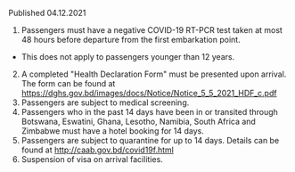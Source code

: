 Published 04.12.2021
1. Passengers must have a negative COVID-19 RT-PCR test taken at most 48 hours before departure from the first embarkation point.
- This does not apply to passengers younger than 12 years.
2. A completed "Health Declaration Form" must be presented upon arrival. The form can be found at <a href="https://dghs.gov.bd/images/docs/Notice/Notice_5_5_2021_HDF_c.pdf">https://dghs.gov.bd/images/docs/Notice/Notice_5_5_2021_HDF_c.pdf</a>
3. Passengers are subject to medical screening.
4. Passengers who in the past 14 days have been in or transited through Botswana, Eswatini, Ghana, Lesotho, Namibia, South Africa and Zimbabwe must have a hotel booking for 14 days.
5. Passengers are subject to quarantine for up to 14 days. Details can be found at <a href="http://caab.gov.bd/covid19f.html">http://caab.gov.bd/covid19f.html</a>
6. Suspension of visa on arrival facilities.